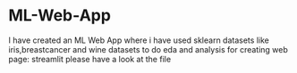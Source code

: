 # ML-Web-App
I have created an ML Web App where i have used sklearn datasets like iris,breastcancer and wine datasets to do eda and analysis
for creating web page: streamlit
please have a look at the file
